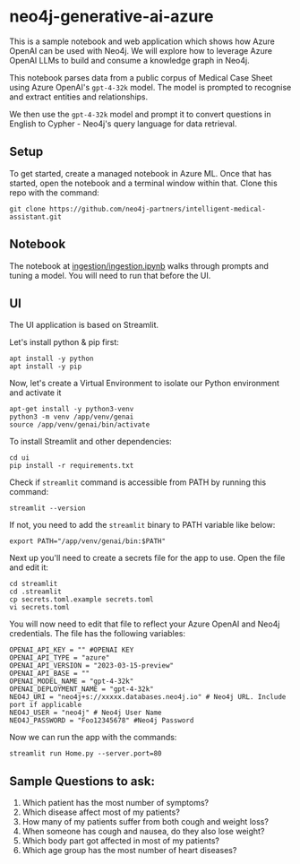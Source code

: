 # neo4j-generative-ai-azure
This is a sample notebook and web application which shows how Azure OpenAI can be used with Neo4j.  We will explore how to leverage Azure OpenAI LLMs to build and consume a knowledge graph in Neo4j.

This notebook parses data from a public corpus of Medical Case Sheet using Azure OpenAI's `gpt-4-32k` model. The model is prompted to recognise and extract entities and relationships. 

We then use the `gpt-4-32k` model and prompt it to convert questions in English to Cypher - Neo4j's query language for data retrieval.

## Setup
To get started, create a managed notebook in Azure ML. 
Once that has started, open the notebook and a terminal window within that.  Clone this repo with the command:

    git clone https://github.com/neo4j-partners/intelligent-medical-assistant.git

## Notebook
The notebook at [ingestion/ingestion.ipynb](ingestion/ingestion.ipynb) walks through prompts and tuning a model.  You will need to run that before the UI. 

## UI
The UI application is based on Streamlit. 

Let's install python & pip first:

    apt install -y python
    apt install -y pip

Now, let's create a Virtual Environment to isolate our Python environment and activate it

    apt-get install -y python3-venv
    python3 -m venv /app/venv/genai
    source /app/venv/genai/bin/activate

To install Streamlit and other dependencies:

    cd ui
    pip install -r requirements.txt

Check if `streamlit` command is accessible from PATH by running this command:

    streamlit --version

If not, you need to add the `streamlit` binary to PATH variable like below:

    export PATH="/app/venv/genai/bin:$PATH"

Next up you'll need to create a secrets file for the app to use.  Open the file and edit it:

    cd streamlit
    cd .streamlit
    cp secrets.toml.example secrets.toml
    vi secrets.toml

You will now need to edit that file to reflect your Azure OpenAI and Neo4j credentials. The file has the following variables:

    OPENAI_API_KEY = "" #OPENAI KEY
    OPENAI_API_TYPE = "azure"
    OPENAI_API_VERSION = "2023-03-15-preview"
    OPENAI_API_BASE = ""
    OPENAI_MODEL_NAME = "gpt-4-32k"
    OPENAI_DEPLOYMENT_NAME = "gpt-4-32k"
    NEO4J_URI = "neo4j+s://xxxxx.databases.neo4j.io" # Neo4j URL. Include port if applicable
    NEO4J_USER = "neo4j" # Neo4j User Name
    NEO4J_PASSWORD = "Foo12345678" #Neo4j Password

Now we can run the app with the commands:

    streamlit run Home.py --server.port=80
   

## Sample Questions to ask:
1. Which patient has the most number of symptoms?
2. Which disease affect most of my patients?
3. How many of my patients suffer from both cough and weight loss?
4. When someone has cough and nausea, do they also lose weight?
5. Which body part got affected in most of my patients?
6. Which age group has the most number of heart diseases?

